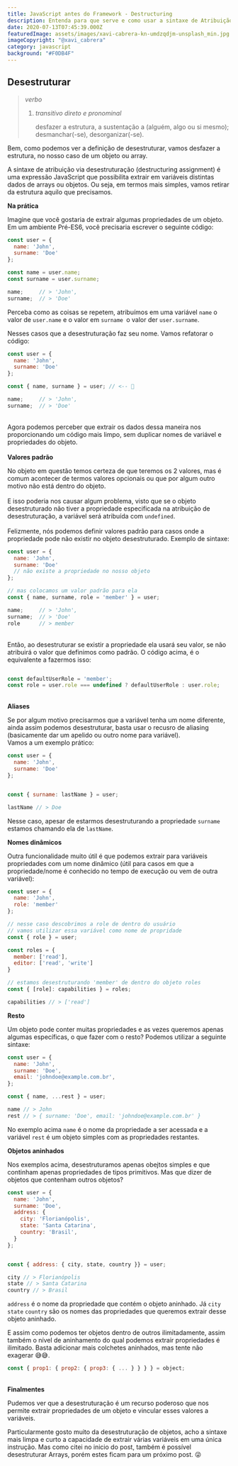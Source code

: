 ```yaml
---
title: JavaScript antes do Framework - Destructuring
description: Entenda para que serve e como usar a sintaxe de Atribuição via desestruturação.
date: 2020-07-13T07:45:39.000Z
featuredImage: assets/images/xavi-cabrera-kn-umdzqdjm-unsplash_min.jpg
imageCopyright: "@xavi_cabrera"
category: javascript
background: "#F0DB4F"
---
```

## Desestruturar

> *verbo*
>
> 1. *transitivo direto e pronominal*
>
>    desfazer a estrutura, a sustentação a (alguém, algo ou si mesmo); desmanchar(-se), desorganizar(-se).

Bem, como podemos ver a definição de desestruturar, vamos desfazer a estrutura, no nosso caso de um objeto ou array.

A sintaxe de atribuição via desestruturação (destructuring assignment) é uma expressão JavaScript que possibilita extrair em variáveis distintas dados de arrays ou objetos. Ou seja, em termos mais simples, vamos retirar da estrutura aquilo que precisamos.



**Na prática**

Imagine que você gostaria de extrair algumas propriedades de um objeto. Em um ambiente Pré-ES6, você precisaria escrever o seguinte código:



```javascript
const user = {
  name: 'John',
  surname: 'Doe'
};

const name = user.name;
const surname = user.surname;

name;     // > 'John',
surname;  // > 'Doe'
```



Perceba como as coisas se repetem, atribuímos em uma variável `name` o valor de `user.name` e o valor em `surname `o valor der `user.surname`.

Nesses casos que a desestruturação faz seu nome. Vamos refatorar o código:



```javascript
const user = {
  name: 'John',
  surname: 'Doe'
};

const { name, surname } = user; // <-- 🤪

name;     // > 'John',
surname;  // > 'Doe'
```

\
Agora podemos perceber que extrair os dados dessa maneira nos proporcionando um código mais limpo, sem duplicar nomes de variável e propriedades do objeto.\
\
**Valores padrão**

No objeto em questão temos certeza de que teremos os 2 valores, mas é comum acontecer de termos valores opcionais ou que por algum outro motivo não está dentro do objeto.\
\
E isso poderia nos causar algum problema, visto que se o objeto desestruturado não tiver a propriedade especificada na atribuição de desestruturação, a variável será atribuída com `undefined`.\
\
Felizmente, nós podemos definir valores padrão para casos onde a propriedade pode não existir no objeto desestruturado. Exemplo de sintaxe:

```javascript
const user = {
  name: 'John',
  surname: 'Doe'
  // não existe a propriedade no nosso objeto
};

// mas colocamos um valor padrão para ela
const { name, surname, role = 'member' } = user; 

name;     // > 'John',
surname;  // > 'Doe'
role      // > member
```

\
Então, ao desestruturar se existir a propriedade ela usará seu valor, se não atribuirá o valor que definimos como padrão. O código acima, é o equivalente a fazermos isso:

```javascript

const defaultUserRole = 'member';
const role = user.role === undefined ? defaultUserRole : user.role;
```

\
**Aliases**

Se por algum motivo precisarmos que a variável tenha um nome diferente, ainda assim podemos desestruturar, basta usar o recusro de aliasing (basicamente dar um apelido ou outro nome para variável).\
Vamos a um exemplo prático:

```javascript
const user = {
  name: 'John',
  surname: 'Doe'
};


const { surname: lastName } = user;

lastName // > Doe

```

Nesse caso, apesar de estarmos desestruturando a propriedade `surname` estamos chamando ela de `lastName`.

**Nomes dinâmicos**

Outra funcionalidade muito útil é que podemos extrair para variáveis propriedades com um nome dinâmico (útil para casos em que a propriedade/nome é conhecido no tempo de execução ou vem de outra variável):

```javascript
const user = {
  name: 'John',
  role: 'member'
};

// nesse caso descobrimos a role de dentro do usuário
// vamos utilizar essa variável como nome de propridade
const { role } = user;

const roles = {
  member: ['read'],
  editor: ['read', 'write']
}

// estamos desestruturando 'member' de dentro do objeto roles
const { [role]: capabilities } = roles;

capabilities // > ['read']
```

**Resto**

Um objeto pode conter muitas propriedades e as vezes queremos apenas algumas específicas, o que fazer com o resto? Podemos utilizar a seguinte sintaxe:

```javascript
const user = {
  name: 'John',
  surname: 'Doe',
  email: 'johndoe@example.com.br',
};

const { name, ...rest } = user;

name // > John
rest // > { surname: 'Doe', email: 'johndoe@example.com.br' }
```

No exemplo acima `name` é o nome da propriedade a ser acessada e a variável `rest` é um objeto simples com as propriedades restantes.



**Objetos aninhados**

Nos exemplos acima, desestruturamos apenas obejtos simples e que continham apenas propriedades de tipos primitivos. Mas que dizer de objetos que contenham outros objetos?

```javascript
const user = {
  name: 'John',
  surname: 'Doe',
  address: {
    city: 'Florianópolis',
    state: 'Santa Catarina',
    country: 'Brasil',
  }
};


const { address: { city, state, country }} = user;

city // > Florianópolis
state // > Santa Catarina
country // > Brasil
```

`address` é o nome da propriedade que contém o objeto aninhado. Já `city` `state` `country` são os nomes das propriedades que queremos extrair desse objeto aninhado.

E assim como podemos ter objetos dentro de outros ilimitadamente, assim também o nível de aninhamento do qual podemos extrair propriedades é ilimitado. Basta adicionar mais colchetes aninhados, mas tente não exagerar 😅😅.

```javascript
const { prop1: { prop2: { prop3: { ... } } } } = object;
```

\
**Finalmentes**

Pudemos ver que a desestruturação é um recurso poderoso que nos permite extrair propriedades de um objeto e vincular esses valores a variáveis.

Particularmente gosto muito da desestruturação de objetos, acho a sintaxe mais limpa e curto a capacidade de extrair várias variáveis em uma única instrução. Mas como citei no inicio do post, também é possível desestruturar Arrays, porém estes ficam para um próximo post. 😜